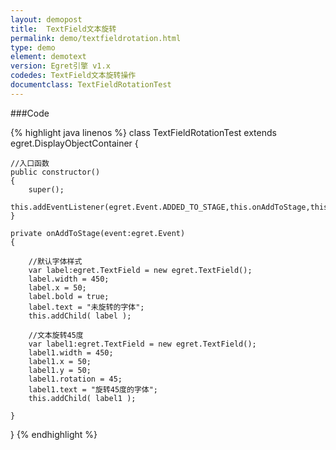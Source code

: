 ```yaml
---
layout: demopost
title:  TextField文本旋转
permalink: demo/textfieldrotation.html
type: demo
element: demotext
version: Egret引擎 v1.x
codedes: TextField文本旋转操作
documentclass: TextFieldRotationTest
---
```


###Code

{% highlight java linenos %}
class TextFieldRotationTest extends egret.DisplayObjectContainer
{

    //入口函数
    public constructor()
    {
        super();
        this.addEventListener(egret.Event.ADDED_TO_STAGE,this.onAddToStage,this);
    }

    private onAddToStage(event:egret.Event)
    {

        //默认字体样式
        var label:egret.TextField = new egret.TextField();
        label.width = 450;
        label.x = 50;
        label.bold = true;
        label.text = "未旋转的字体";
        this.addChild( label );

        //文本旋转45度
        var label1:egret.TextField = new egret.TextField();
        label1.width = 450;
        label1.x = 50;
        label1.y = 50;
        label1.rotation = 45;
        label1.text = "旋转45度的字体";
        this.addChild( label1 );

    }

}
{% endhighlight %}